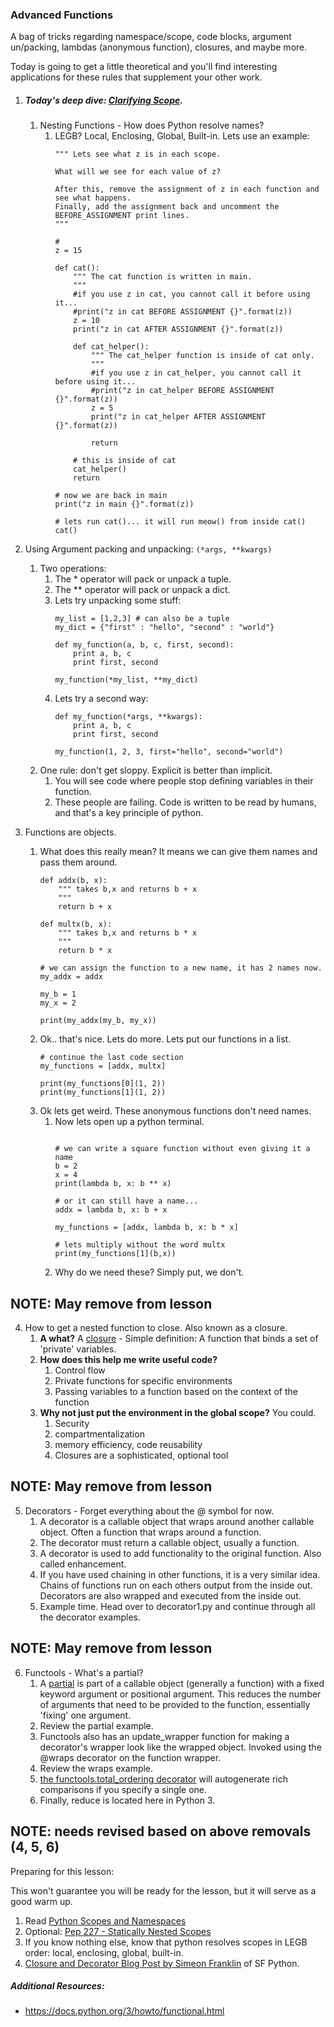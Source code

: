 
### Advanced Functions

A bag of tricks regarding namespace/scope, code blocks, argument un/packing, lambdas (anonymous function), closures, and maybe more.

Today is going to get a little theoretical and you'll find interesting applications for these rules that supplement your other work.



1. ##### Today's deep dive: [Clarifying Scope](https://www.python.org/dev/peps/pep-0227/).

    1. Nesting Functions - How does Python resolve names?
        1. LEGB?  Local, Enclosing, Global, Built-in. Lets use an example:
            ```
            """ Lets see what z is in each scope.

            What will we see for each value of z?

            After this, remove the assignment of z in each function and see what happens.
            Finally, add the assignment back and uncomment the BEFORE_ASSIGNMENT print lines.
            """

            #
            z = 15

            def cat():
                """ The cat function is written in main.
                """
                #if you use z in cat, you cannot call it before using it...
                #print("z in cat BEFORE ASSIGNMENT {}".format(z))
                z = 10
                print("z in cat AFTER ASSIGNMENT {}".format(z))

                def cat_helper():
                    """ The cat_helper function is inside of cat only.
                    """
                    #if you use z in cat_helper, you cannot call it before using it...
                    #print("z in cat_helper BEFORE ASSIGNMENT {}".format(z))
                    z = 5
                    print("z in cat_helper AFTER ASSIGNMENT {}".format(z))

                    return

                # this is inside of cat
                cat_helper()
                return

            # now we are back in main
            print("z in main {}".format(z))

            # lets run cat()... it will run meow() from inside cat()
            cat()
            ```

2. Using Argument packing and unpacking: `(*args, **kwargs)`
    1. Two operations:
        1. The * operator will pack or unpack a tuple.
        2. The ** operator will pack or unpack a dict.
        3. Lets try unpacking some stuff:
            ```
            my_list = [1,2,3] # can also be a tuple
            my_dict = {"first" : "hello", "second" : "world"}

            def my_function(a, b, c, first, second):
                print a, b, c
                print first, second

            my_function(*my_list, **my_dict)
            ```
        4. Lets try a second way:
            ```
            def my_function(*args, **kwargs):
                print a, b, c
                print first, second

            my_function(1, 2, 3, first="hello", second="world")
            ```
    2. One rule: don't get sloppy. Explicit is better than implicit.
        1. You will see code where people stop defining variables in their function.
        2. These people are failing. Code is written to be read by humans, and that's a key principle of python.


3. Functions are objects.
    1. What does this really mean? It means we can give them names and pass them around.
        ```
        def addx(b, x):
            """ takes b,x and returns b + x
            """
            return b + x

        def multx(b, x):
            """ takes b,x and returns b * x
            """
            return b * x

        # we can assign the function to a new name, it has 2 names now.
        my_addx = addx

        my_b = 1
        my_x = 2

        print(my_addx(my_b, my_x))
        ```
    2. Ok.. that's nice. Lets do more. Lets put our functions in a list.
        ```
        # continue the last code section
        my_functions = [addx, multx]

        print(my_functions[0](1, 2))
        print(my_functions[1](1, 2))
        ```
    3. Ok lets get weird. These anonymous functions don't need names.
        1. Now lets open up a python terminal.
            ```

            # we can write a square function without even giving it a name
            b = 2
            x = 4
            print(lambda b, x: b ** x)

            # or it can still have a name...
            addx = lambda b, x: b + x

            my_functions = [addx, lambda b, x: b * x]

            # lets multiply without the word multx
            print(my_functions[1](b,x))
            ```
        2. Why do we need these? Simply put, we don't.


## NOTE: May remove from lesson
4. How to get a nested function to close. Also known as a closure.
    1. **A what?** A [closure](http://en.wikipedia.org/wiki/Closure_(computer_programming)) - Simple definition: A function that binds a set of 'private' variables.
    2. **How does this help me write useful code?**
        1. Control flow
        2. Private functions for specific environments
        3. Passing variables to a function based on the context of the function
    3. **Why not just put the environment in the global scope?** You could.
        1. Security
        2. compartmentalization
        3. memory efficiency, code reusability
        4. Closures are a sophisticated, optional tool


## NOTE: May remove from lesson
5. Decorators - Forget everything about the @ symbol for now.
    1. A decorator is a callable object that wraps around another callable object. Often a function that wraps around a function.
    2. The decorator must return a callable object, usually a function.
    3. A decorator is used to add functionality to the original function. Also called enhancement.
    4. If you have used chaining in other functions, it is a very similar idea. Chains of functions run on each others output from the inside out. Decorators are also wrapped and executed from the inside out.
    5. Example time. Head over to decorator1.py and continue through all the decorator examples.


## NOTE: May remove from lesson
6. Functools - What's a partial?
    1. A [partial](https://docs.python.org/2/library/functools.html#functools.partial) is part of a callable object (generally a function) with a fixed keyword argument or positional argument. This reduces the number of arguments that need to be provided to the function, essentially 'fixing' one argument.
    2. Review the partial example.
    3. Functools also has an update_wrapper function for making a decorator's wrapper look like the wrapped object. Invoked using the @wraps decorator on the function wrapper.
    4. Review the wraps example.
    5. [the functools.total_ordering decorator](https://docs.python.org/2/library/functools.html#functools.total_ordering) will autogenerate rich comparisons if you specify a single one.  
    6. Finally, reduce is located here in Python 3.



## NOTE: needs revised based on above removals (4, 5, 6)
Preparing for this lesson:

This won't guarantee you will be ready for the lesson, but it will serve as a good warm up.

1. Read [Python Scopes and Namespaces](https://docs.python.org/2/tutorial/classes.html#python-scopes-and-namespaces)
2. Optional: [Pep 227 - Statically Nested Scopes](http://legacy.python.org/dev/peps/pep-0227/)
3. If you know nothing else, know that python resolves scopes in LEGB order: local, enclosing, global, built-in.
4. [Closure and Decorator Blog Post by Simeon Franklin](http://simeonfranklin.com/blog/2012/jul/1/python-decorators-in-12-steps/) of SF Python.


##### Additional Resources:

* https://docs.python.org/3/howto/functional.html
